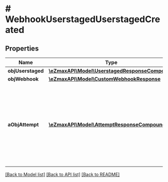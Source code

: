 # # WebhookUserstagedUserstagedCreated

## Properties

Name | Type | Description | Notes
------------ | ------------- | ------------- | -------------
**objUserstaged** | [**\eZmaxAPI\Model\UserstagedResponseCompound**](UserstagedResponseCompound.md) |  |
**objWebhook** | [**\eZmaxAPI\Model\CustomWebhookResponse**](CustomWebhookResponse.md) |  |
**aObjAttempt** | [**\eZmaxAPI\Model\AttemptResponseCompound[]**](AttemptResponseCompound.md) | An array containing details of previous attempts that were made to deliver the message. The array is empty if it&#39;s the first attempt. |

[[Back to Model list]](../../README.md#models) [[Back to API list]](../../README.md#endpoints) [[Back to README]](../../README.md)
